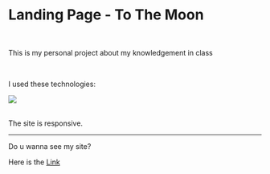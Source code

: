 <h1>Landing Page - To The Moon</h1><br>
<p>This is my personal project about my knowledgement in class</p><br>

<p>I used these technologies:</p>

<div>
    <img src="https://skillicons.dev/icons?i=html,css">
</div><br>

<p>The site is responsive.</p>
<hr>
<p>Do u wanna see my site?</p>
<p>Here is the <a href="https://rhoanbarioni.github.io/landing_page/" target="_blank">Link</a></p>

